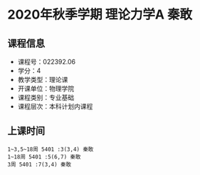 # 2020年秋季学期 理论力学A 秦敢






## 课程信息

- 课程号：022392.06
- 学分：4
- 教学类型：理论课
- 开课单位：物理学院
- 课程类别：专业基础
- 课程层次：本科计划内课程

## 上课时间

```
1~3,5~18周 5401 :3(3,4) 秦敢
1~18周 5401 :5(6,7) 秦敢
3周 5401 :7(3,4) 秦敢
```

